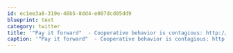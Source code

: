 ```yaml
---
id: ec1ee3a8-319e-46b5-8dd4-e007dcd05dd9
blueprint: text
category: twitter
title: '"Pay it forward"  - Cooperative behavior is contagious: http://tinyurl.com/253qkld'
caption: '"Pay it forward"  - Cooperative behavior is contagious: http://tinyurl.com/253qkld'
---
```


